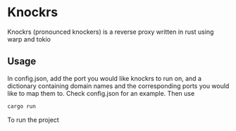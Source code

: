 # Knockrs
Knockrs (pronounced knockers) is a reverse proxy written in rust using warp and tokio

## Usage
In config.json, add the port you would like knockrs to run on, and a dictionary containing domain names and the corresponding ports you would like to map them to. Check config.json for an example. Then use
```bash
cargo run
```
To run the project
